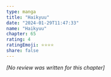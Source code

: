 ```yaml
---
type: manga
title: "Haikyuu"
date: "2024-01-29T11:47:33"
name: "Haikyuu"
chapter: 65
rating: 4
ratingEmoji: ⭐️⭐️⭐️⭐️
share: false
---
```


*[No review was written for this chapter]*
